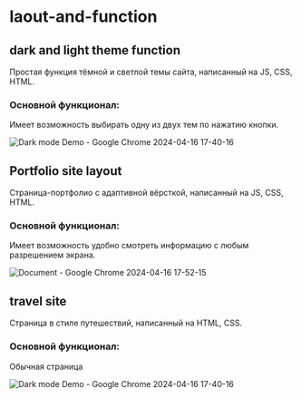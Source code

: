# laout-and-function

## dark and light theme function
Простая функция тёмной и светлой темы сайта, написанный на JS, CSS, HTML.
### Основной функционал:
Имеет возможность выбирать одну из двух тем по нажатию кнопки.

![Dark mode Demo - Google Chrome 2024-04-16 17-40-16](https://github.com/moeldnet/layout-and-function/assets/117515221/50de990a-fabc-40d5-9a63-95d01d2c2884)

## Portfolio site layout
Страница-портфолио с адаптивной вёрсткой, написанный на JS, CSS, HTML.
### Основной функционал:
Имеет возможность удобно смотреть информацию с любым разрешением экрана.

![Document - Google Chrome 2024-04-16 17-52-15](https://github.com/moeldnet/layout-and-function/assets/117515221/1edc0e58-7af7-4449-9a4f-f34e2e3e888c)

## travel site
Страница в стиле путешествий, написанный на HTML, CSS.
### Основной функционал:
Обычная страница

![Dark mode Demo - Google Chrome 2024-04-16 17-40-16](https://github.com/moeldnet/layout-and-function/assets/117515221/f1366780-6d2a-47d1-a794-5105d244dee1)
